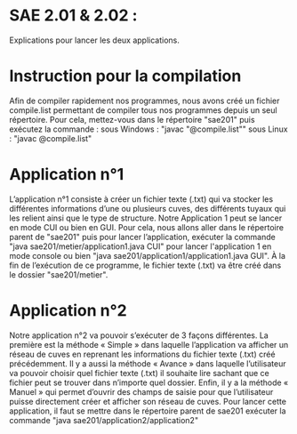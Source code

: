 # SAE 2.01 & 2.02 :
Explications pour lancer les deux applications.


# Instruction pour la compilation
Afin de compiler rapidement nos programmes, nous avons créé un fichier compile.list permettant de compiler tous nos programmes depuis un seul répertoire. Pour cela, mettez-vous dans le répertoire "sae201" puis exécutez la commande : sous Windows : "javac "@compile.list""  sous Linux : "javac @compile.list"


# Application n°1
L’application n°1 consiste à créer un fichier texte (.txt) qui va stocker les différentes informations d’une ou plusieurs cuves, des différents tuyaux qui les relient ainsi que le type de structure. Notre Application 1 peut se lancer en mode CUI ou bien en GUI. Pour cela, nous allons aller dans le répertoire parent de "sae201" puis pour lancer l’application, exécuter la commande "java sae201/metier/application1.java CUI" pour lancer l'application 1 en mode console ou bien  "java sae201/application1/application1.java GUI". À la fin de l’exécution de ce programme, le fichier texte (.txt) va être créé dans le dossier "sae201/metier".


# Application n°2
Notre application n°2 va pouvoir s’exécuter de 3 façons différentes. La première est la méthode « Simple » dans laquelle l’application va afficher un réseau de cuves en reprenant les informations du fichier texte (.txt) créé précédemment. Il y a aussi la méthode « Avance » dans laquelle l’utilisateur va pouvoir choisir quel fichier texte (.txt) il souhaite lire sachant que ce fichier peut se trouver dans n’importe quel dossier. Enfin, il y a la méthode « Manuel » qui permet d’ouvrir des champs de saisie pour que l’utilisateur puisse directement créer et afficher son réseau de cuves. Pour lancer cette application, il faut se mettre dans le répertoire parent de sae201 exécuter la commande "java sae201/application2/application2"

